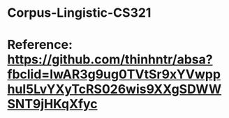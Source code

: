 # Corpus-Lingistic-CS321
# Reference: https://github.com/thinhntr/absa?fbclid=IwAR3g9ug0TVtSr9xYVwpphuI5LvYXyTcRS026wis9XXgSDWWSNT9jHKqXfyc
